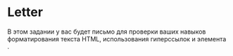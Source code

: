 # Letter
В этом задании у вас будет письмо для проверки ваших навыков форматирования текста HTML, использования гиперссылок и элемента <head>.
